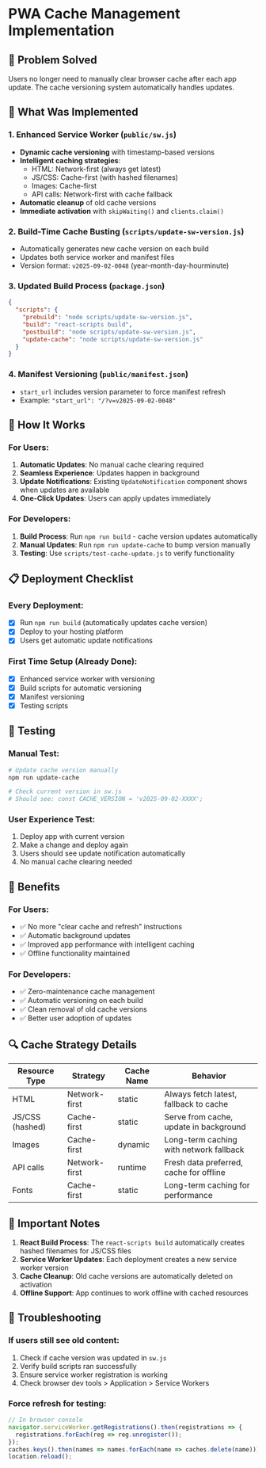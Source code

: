 # PWA Cache Management Implementation

## 🎯 Problem Solved
Users no longer need to manually clear browser cache after each app update. The cache versioning system automatically handles updates.

## 🔧 What Was Implemented

### 1. Enhanced Service Worker (`public/sw.js`)
- **Dynamic cache versioning** with timestamp-based versions
- **Intelligent caching strategies**:
  - HTML: Network-first (always get latest)
  - JS/CSS: Cache-first (with hashed filenames)
  - Images: Cache-first
  - API calls: Network-first with cache fallback
- **Automatic cleanup** of old cache versions
- **Immediate activation** with `skipWaiting()` and `clients.claim()`

### 2. Build-Time Cache Busting (`scripts/update-sw-version.js`)
- Automatically generates new cache version on each build
- Updates both service worker and manifest files
- Version format: `v2025-09-02-0048` (year-month-day-hourminute)

### 3. Updated Build Process (`package.json`)
```json
{
  "scripts": {
    "prebuild": "node scripts/update-sw-version.js",
    "build": "react-scripts build",
    "postbuild": "node scripts/update-sw-version.js",
    "update-cache": "node scripts/update-sw-version.js"
  }
}
```

### 4. Manifest Versioning (`public/manifest.json`)
- `start_url` includes version parameter to force manifest refresh
- Example: `"start_url": "/?v=v2025-09-02-0048"`

## 🚀 How It Works

### For Users:
1. **Automatic Updates**: No manual cache clearing required
2. **Seamless Experience**: Updates happen in background
3. **Update Notifications**: Existing `UpdateNotification` component shows when updates are available
4. **One-Click Updates**: Users can apply updates immediately

### For Developers:
1. **Build Process**: Run `npm run build` - cache version updates automatically
2. **Manual Updates**: Run `npm run update-cache` to bump version manually
3. **Testing**: Use `scripts/test-cache-update.js` to verify functionality

## 📋 Deployment Checklist

### Every Deployment:
- [x] Run `npm run build` (automatically updates cache version)
- [x] Deploy to your hosting platform
- [x] Users get automatic update notifications

### First Time Setup (Already Done):
- [x] Enhanced service worker with versioning
- [x] Build scripts for automatic versioning
- [x] Manifest versioning
- [x] Testing scripts

## 🧪 Testing

### Manual Test:
```bash
# Update cache version manually
npm run update-cache

# Check current version in sw.js
# Should see: const CACHE_VERSION = 'v2025-09-02-XXXX';
```

### User Experience Test:
1. Deploy app with current version
2. Make a change and deploy again
3. Users should see update notification automatically
4. No manual cache clearing needed

## 🎉 Benefits

### For Users:
- ✅ No more "clear cache and refresh" instructions
- ✅ Automatic background updates
- ✅ Improved app performance with intelligent caching
- ✅ Offline functionality maintained

### For Developers:
- ✅ Zero-maintenance cache management
- ✅ Automatic versioning on each build
- ✅ Clean removal of old cache versions
- ✅ Better user adoption of updates

## 🔍 Cache Strategy Details

| Resource Type | Strategy | Cache Name | Behavior |
|---------------|----------|------------|----------|
| HTML | Network-first | static | Always fetch latest, fallback to cache |
| JS/CSS (hashed) | Cache-first | static | Serve from cache, update in background |
| Images | Cache-first | dynamic | Long-term caching with network fallback |
| API calls | Network-first | runtime | Fresh data preferred, cache for offline |
| Fonts | Cache-first | static | Long-term caching for performance |

## 🚨 Important Notes

1. **React Build Process**: The `react-scripts build` automatically creates hashed filenames for JS/CSS files
2. **Service Worker Updates**: Each deployment creates a new service worker version
3. **Cache Cleanup**: Old cache versions are automatically deleted on activation
4. **Offline Support**: App continues to work offline with cached resources

## 🔧 Troubleshooting

### If users still see old content:
1. Check if cache version was updated in `sw.js`
2. Verify build scripts ran successfully
3. Ensure service worker registration is working
4. Check browser dev tools > Application > Service Workers

### Force refresh for testing:
```javascript
// In browser console
navigator.serviceWorker.getRegistrations().then(registrations => {
  registrations.forEach(reg => reg.unregister());
});
caches.keys().then(names => names.forEach(name => caches.delete(name)));
location.reload();
```
